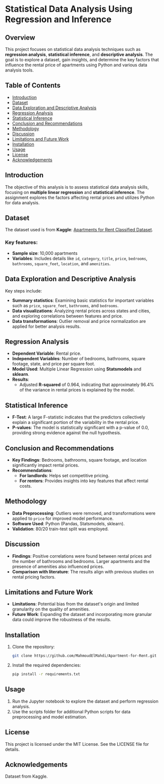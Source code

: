 # Statistical Data Analysis Using Regression and Inference

## Overview

This project focuses on statistical data analysis techniques such as **regression analysis**, **statistical inference**, and **descriptive analysis**. The goal is to explore a dataset, gain insights, and determine the key factors that influence the rental price of apartments using Python and various data analysis tools.

## Table of Contents

- [Introduction](#introduction)
- [Dataset](#dataset)
- [Data Exploration and Descriptive Analysis](#data-exploration-and-descriptive-analysis)
- [Regression Analysis](#regression-analysis)
- [Statistical Inference](#statistical-inference)
- [Conclusion and Recommendations](#conclusion-and-recommendations)
- [Methodology](#methodology)
- [Discussion](#discussion)
- [Limitations and Future Work](#limitations-and-future-work)
- [Installation](#installation)
- [Usage](#usage)
- [License](#license)
- [Acknowledgements](#acknowledgements)

## Introduction

The objective of this analysis is to assess statistical data analysis skills, focusing on **multiple linear regression** and **statistical inference**. The assignment explores the factors affecting rental prices and utilizes Python for data analysis.

## Dataset

The dataset used is from **Kaggle**: [Apartments for Rent Classified Dataset](https://www.kaggle.com/datasets/adithyaawati/apartments-for-rent-classified).

### Key features:
- **Sample size**: 10,000 apartments
- **Variables**: Includes details like `id`, `category`, `title`, `price`, `bedrooms`, `bathrooms`, `square_feet`, `location`, and `amenities`.

## Data Exploration and Descriptive Analysis

Key steps include:
- **Summary statistics**: Examining basic statistics for important variables such as `price`, `square_feet`, `bathrooms`, and `bedrooms`.
- **Data visualizations**: Analyzing rental prices across states and cities, and exploring correlations between features and price.
- **Data transformations**: Outlier removal and price normalization are applied for better analysis results.

## Regression Analysis

- **Dependent Variable**: Rental price.
- **Independent Variables**: Number of bedrooms, bathrooms, square footage, state, and price per square foot.
- **Model Used**: Multiple Linear Regression using **Statsmodels** and **sklearn**.
- **Results**: 
    - Adjusted **R-squared** of 0.964, indicating that approximately 96.4% of the variance in rental prices is explained by the model.

## Statistical Inference

- **F-Test**: A large F-statistic indicates that the predictors collectively explain a significant portion of the variability in the rental price.
- **P-values**: The model is statistically significant with a p-value of 0.0, providing strong evidence against the null hypothesis.

## Conclusion and Recommendations

- **Key Findings**: Bedrooms, bathrooms, square footage, and location significantly impact rental prices.
- **Recommendations**:
  - **For landlords**: Helps set competitive pricing.
  - **For renters**: Provides insights into key features that affect rental costs.

## Methodology

- **Data Preprocessing**: Outliers were removed, and transformations were applied to `price` for improved model performance.
- **Software Used**: Python (Pandas, Statsmodels, sklearn).
- **Validation**: 80/20 train-test split was employed.

## Discussion

- **Findings**: Positive correlations were found between rental prices and the number of bathrooms and bedrooms. Larger apartments and the presence of amenities also influenced prices.
- **Comparison with literature**: The results align with previous studies on rental pricing factors.

## Limitations and Future Work

- **Limitations**: Potential bias from the dataset's origin and limited granularity on the quality of amenities.
- **Future Work**: Expanding the dataset and incorporating more granular data could improve the robustness of the results.

## Installation

1. Clone the repository:
   ```bash
   git clone https://github.com/MahmoudElMahdi/Apartment-for-Rent.git
2. Install the required dependencies:
   ```bash
   pip install -r requirements.txt
## Usage
1. Run the Jupyter notebook to explore the dataset and perform regression analysis.
2. Use the scripts folder for additional Python scripts for data preprocessing and model estimation.
## License
This project is licensed under the MIT License. See the LICENSE file for details.
## Acknowledgements
Dataset from Kaggle.

